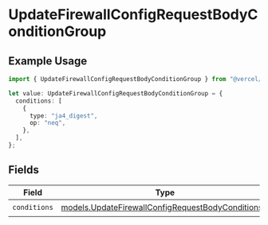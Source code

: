 # UpdateFirewallConfigRequestBodyConditionGroup

## Example Usage

```typescript
import { UpdateFirewallConfigRequestBodyConditionGroup } from "@vercel/sdk/models/updatefirewallconfigop.js";

let value: UpdateFirewallConfigRequestBodyConditionGroup = {
  conditions: [
    {
      type: "ja4_digest",
      op: "neq",
    },
  ],
};
```

## Fields

| Field                                                                                                        | Type                                                                                                         | Required                                                                                                     | Description                                                                                                  |
| ------------------------------------------------------------------------------------------------------------ | ------------------------------------------------------------------------------------------------------------ | ------------------------------------------------------------------------------------------------------------ | ------------------------------------------------------------------------------------------------------------ |
| `conditions`                                                                                                 | [models.UpdateFirewallConfigRequestBodyConditions](../models/updatefirewallconfigrequestbodyconditions.md)[] | :heavy_check_mark:                                                                                           | N/A                                                                                                          |
